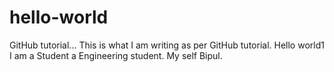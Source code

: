 # hello-world
GitHub tutorial...
This is what I am writing as per GitHub tutorial.
Hello world1 I am a Student a Engineering student.
My self Bipul.
